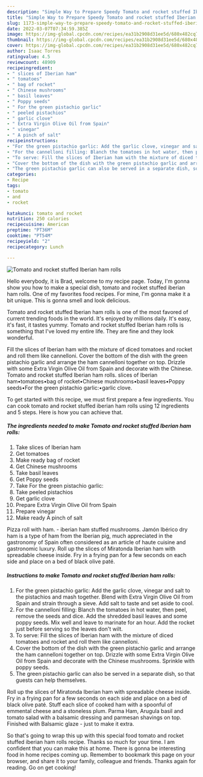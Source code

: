 ```yaml
---
description: "Simple Way to Prepare Speedy Tomato and rocket stuffed Iberian ham rolls"
title: "Simple Way to Prepare Speedy Tomato and rocket stuffed Iberian ham rolls"
slug: 1173-simple-way-to-prepare-speedy-tomato-and-rocket-stuffed-iberian-ham-rolls
date: 2022-03-07T07:34:59.385Z
image: https://img-global.cpcdn.com/recipes/ea31b2908d31ee5d/680x482cq70/tomato-and-rocket-stuffed-iberian-ham-rolls-recipe-main-photo.jpg
thumbnail: https://img-global.cpcdn.com/recipes/ea31b2908d31ee5d/680x482cq70/tomato-and-rocket-stuffed-iberian-ham-rolls-recipe-main-photo.jpg
cover: https://img-global.cpcdn.com/recipes/ea31b2908d31ee5d/680x482cq70/tomato-and-rocket-stuffed-iberian-ham-rolls-recipe-main-photo.jpg
author: Isaac Torres
ratingvalue: 4.5
reviewcount: 48909
recipeingredient:
- " slices of Iberian ham"
- " tomatoes"
- " bag of rocket"
- " Chinese mushrooms"
- " basil leaves"
- " Poppy seeds"
- " For the green pistachio garlic"
- " peeled pistachios"
- " garlic clove"
- " Extra Virgin Olive Oil from Spain"
- " vinegar"
- " A pinch of salt"
recipeinstructions:
- "For the green pistachio garlic: Add the garlic clove, vinegar and salt to the pistachios and mash together. Blend with Extra Virgin Olive Oil from Spain and strain through a sieve. Add salt to taste and set aside to cool."
- "For the cannelloni filling: Blanch the tomatoes in hot water, then peel, remove the seeds and dice. Add the shredded basil leaves and some poppy seeds. Mix well and leave to marinate for an hour. Add the rocket just before serving so the leaves don&#39;t wilt."
- "To serve: Fill the slices of Iberian ham with the mixture of diced tomatoes and rocket and roll them like cannelloni."
- "Cover the bottom of the dish with the green pistachio garlic and arrange the ham cannelloni together on top. Drizzle with some Extra Virgin Olive Oil from Spain and decorate with the Chinese mushrooms. Sprinkle with poppy seeds."
- "The green pistachio garlic can also be served in a separate dish, so that guests can help themselves."
categories:
- Recipe
tags:
- tomato
- and
- rocket

katakunci: tomato and rocket 
nutrition: 250 calories
recipecuisine: American
preptime: "PT36M"
cooktime: "PT54M"
recipeyield: "2"
recipecategory: Lunch

---
```



![Tomato and rocket stuffed Iberian ham rolls](https://img-global.cpcdn.com/recipes/ea31b2908d31ee5d/680x482cq70/tomato-and-rocket-stuffed-iberian-ham-rolls-recipe-main-photo.jpg)

Hello everybody, it is Brad, welcome to my recipe page. Today, I'm gonna show you how to make a special dish, tomato and rocket stuffed iberian ham rolls. One of my favorites food recipes. For mine, I'm gonna make it a bit unique. This is gonna smell and look delicious.

Tomato and rocket stuffed Iberian ham rolls is one of the most favored of current trending foods in the world. It's enjoyed by millions daily. It's easy, it's fast, it tastes yummy. Tomato and rocket stuffed Iberian ham rolls is something that I've loved my entire life. They are fine and they look wonderful.

Fill the slices of Iberian ham with the mixture of diced tomatoes and rocket and roll them like cannelloni. Cover the bottom of the dish with the green pistachio garlic and arrange the ham cannelloni together on top. Drizzle with some Extra Virgin Olive Oil from Spain and decorate with the Chinese. Tomato and rocket stuffed Iberian ham rolls. slices of Iberian ham•tomatoes•bag of rocket•Chinese mushrooms•basil leaves•Poppy seeds•For the green pistachio garlic:•garlic clove.


To get started with this recipe, we must first prepare a few ingredients. You can cook tomato and rocket stuffed iberian ham rolls using 12 ingredients and 5 steps. Here is how you can achieve that.

<!--inarticleads1-->

##### The ingredients needed to make Tomato and rocket stuffed Iberian ham rolls:

1. Take  slices of Iberian ham
1. Get  tomatoes
1. Make ready  bag of rocket
1. Get  Chinese mushrooms
1. Take  basil leaves
1. Get  Poppy seeds
1. Take  For the green pistachio garlic:
1. Take  peeled pistachios
1. Get  garlic clove
1. Prepare  Extra Virgin Olive Oil from Spain
1. Prepare  vinegar
1. Make ready  A pinch of salt


Pizza roll with ham. - iberian ham stuffed mushrooms. Jamón Ibérico dry ham is a type of ham from the Iberian pig, much appreciated in the gastronomy of Spain often considered as an article of haute cuisine and gastronomic luxury. Roll up the slices of Miratonda Iberian ham with spreadable cheese inside. Fry in a frying pan for a few seconds on each side and place on a bed of black olive paté. 

<!--inarticleads2-->

##### Instructions to make Tomato and rocket stuffed Iberian ham rolls:

1. For the green pistachio garlic: Add the garlic clove, vinegar and salt to the pistachios and mash together. Blend with Extra Virgin Olive Oil from Spain and strain through a sieve. Add salt to taste and set aside to cool.
1. For the cannelloni filling: Blanch the tomatoes in hot water, then peel, remove the seeds and dice. Add the shredded basil leaves and some poppy seeds. Mix well and leave to marinate for an hour. Add the rocket just before serving so the leaves don&#39;t wilt.
1. To serve: Fill the slices of Iberian ham with the mixture of diced tomatoes and rocket and roll them like cannelloni.
1. Cover the bottom of the dish with the green pistachio garlic and arrange the ham cannelloni together on top. Drizzle with some Extra Virgin Olive Oil from Spain and decorate with the Chinese mushrooms. Sprinkle with poppy seeds.
1. The green pistachio garlic can also be served in a separate dish, so that guests can help themselves.


Roll up the slices of Miratonda Iberian ham with spreadable cheese inside. Fry in a frying pan for a few seconds on each side and place on a bed of black olive paté. Stuff each slice of cooked ham with a spoonful of emmental cheese and a stoneless plum. Parma Ham, Arugula basil and tomato salad with a balsamic dressing and parmesan shavings on top. Finished with Balsamic glaze - just to make it extra. 

So that's going to wrap this up with this special food tomato and rocket stuffed iberian ham rolls recipe. Thanks so much for your time. I am confident that you can make this at home. There is gonna be interesting food in home recipes coming up. Remember to bookmark this page on your browser, and share it to your family, colleague and friends. Thanks again for reading. Go on get cooking!
